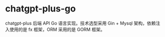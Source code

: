 # chatgpt-plus-go

chatgpt-plus 后端 API Go 语言实现。技术选型采用 Gin + Mysql 架构，依赖注入使用的是 fx 框架，ORM 采用的是 GORM 框架。


